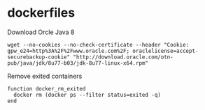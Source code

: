 # dockerfiles

Download Orcle Java 8

```
wget --no-cookies --no-check-certificate --header "Cookie: gpw_e24=http%3A%2F%2Fwww.oracle.com%2F; oraclelicense=accept-securebackup-cookie" "http://download.oracle.com/otn-pub/java/jdk/8u77-b03/jdk-8u77-linux-x64.rpm"
```

Remove exited containers

```fish
function docker_rm_exited
  docker rm (docker ps --filter status=exited -q)
end
```

